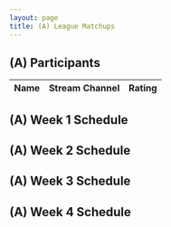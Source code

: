 ```yaml
---
layout: page
title: (A) League Matchups
---
```



## (A) Participants ##

<table>
  <thead>
    <tr>
      <th>Name</th>
      <th>Stream Channel</th>
	  <th>Rating</th>
	</tr>
  </thead>
</table>
	
## (A) Week 1 Schedule ##


## (A) Week 2 Schedule ##


## (A) Week 3 Schedule ##


## (A) Week 4 Schedule ##


